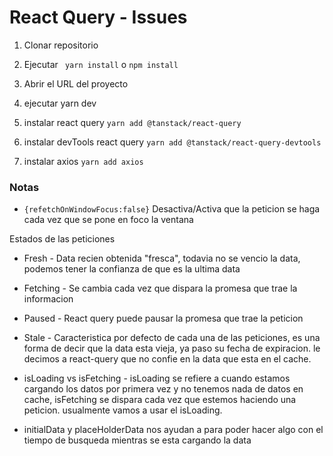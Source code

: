 # React Query - Issues

1. Clonar repositorio
2. Ejecutar ``` yarn install``` o ```npm install```
3. Abrir el URL del proyecto
4. ejecutar yarn dev
5. instalar react query  ``` yarn add @tanstack/react-query ```
6. instalar devTools react query  ``` yarn add @tanstack/react-query-devtools ```

6. instalar axios  ``` yarn add axios ```






### Notas
* ``` {refetchOnWindowFocus:false} ``` Desactiva/Activa que la peticion se haga cada vez que se pone en foco la ventana 

Estados de las peticiones  

* Fresh  - Data recien obtenida "fresca", todavia no se vencio la data, podemos tener la confianza de que es la ultima data
* Fetching - Se cambia cada vez que dispara la promesa que trae la informacion
* Paused - React query puede pausar la promesa que trae la peticion 
* Stale -  Caracteristica por defecto de cada una de las peticiones, es una forma de decir que la data esta vieja, ya paso su fecha de expiracion. le decimos a react-query que no confie en la data que esta en el cache.

* isLoading vs isFetching - isLoading se refiere a cuando estamos cargando los datos por primera vez  y no tenemos nada de datos en cache, isFetching se dispara cada vez que estemos haciendo una peticion. usualmente vamos a usar el isLoading.

* initialData y placeHolderData nos ayudan a para poder hacer algo con el tiempo de busqueda mientras se esta cargando la data
